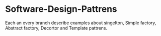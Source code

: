 # Software-Design-Pattrens

Each an every branch describe examples about singelton, Simple factory, Abstract factory, Decortor and Template pattrens. 
